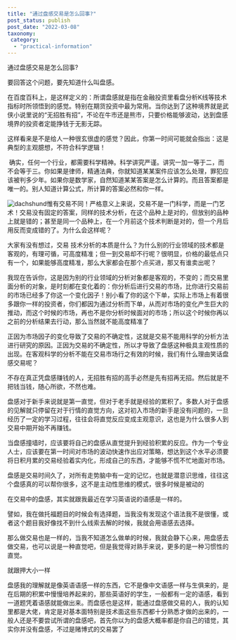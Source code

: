 ```yaml
---
title: "通过盘感交易是怎么回事?"
post_status: publish
post_date: "2022-03-08"
taxonomy:
 category: 
  - "practical-information"
---
```


通过盘感交易是怎么回事?

要回答这个问题，要先知道什么叫盘感。

在百度百科上，是这样定义的：所谓盘感就是指在金融投资里看盘分析K线等技术指标时所领悟到的感觉。特别在期货投资中最为常用。当你达到了这种境界就是武侠小说里说的“无招胜有招”，不论在牛市还是熊市，只要价格能够波动，达到盘感境界的投资者定能挣钱于无影无踪。

这样看来是不是给人一种很玄很虚的感觉？因此，你第一时间可能就会指出：这是典型的主观臆想，不符合科学逻辑！

 确实，任何一个行业，都需要科学精神。科学讲究严谨。讲究一加一等于二，而不会等于三。你如果是律师，精通法典，你就知道某某案件应该怎么处理，罪犯应该被判多少年。如果你是数学家，自然知道某某答案是怎么计算的。而且答案都是唯一的。别人知道计算公式，所计算的答案必然和你一样。 

![dachshund](https://cdn.fendou.la/funstoutiao/2020/12/173010504.png "1盘.png")惟有交易不同！严格意义上来说，交易不是一门科学，而是一门艺术！交易没有固定的答案，同样的技术分析，在这个品种上是对的，但放别的品种上就是错的；甚至是同一个品种上，在一个月前这个技术判断是对的，但一个月后用反而变成错的了。为什么会这样呢？

大家有没有想过，交易 技术分析的本质是什么？为什么别的行业领域的技术都是客观的，有理可循，可高度精准；但一到交易却不行呢？很明显，价格的最低点只有一个，如果能够高度精准，那么大家都会在那个点买进，那又有谁卖出呢？

我现在告诉你，这是因为别的行业领域的分析对象都是客观的，不变的；而交易里面分析的对象，是时刻都在变化着的：你分析后进行交易的市场，比你进行交易前的市场已经多了你这一个变化因子！别小看了你的这个下单，实际上市场上有着很多跟你一样的投资者，你们都因为通过分析而下单，从而对市场的变化产生巨大的推动，而这个时候的市场，再也不是你分析时候面对的市场；所以这个时候你再以之前的分析结果去行动，那么当然就不能高度精准了

正因为市场因子的变化导致了交易的不确定性，这就是交易不能用科学的分析方法进行研究的原因。正因为交易的不确定性，所以才导致了盘感这种极具主观性质的出现。在客观科学的分析不能在交易市场行之有效的时候，我们有什么理由笑话盘感交易呢？

不存在真正凭盘感赚钱的人，无招胜有招的高手必然是先有招再无招。然后就是不把钱当钱，随心所欲，不然也难。

盘感对于新手来说就是第一直觉，但对于老手就是经验的累积了。多数人对于盘感的见解就只停留在对于行情的直觉方向，这对初入市场的新手是没有问题的，一旦经历了一定的学习过程，往往会将直觉反应变成主观意识，这也是为什么很多人到交易中期开始不再赚钱。

当盘感撞墙时，应该要将自己的盘感从直觉提升到经验积累的反应。作为一个专业人士，应该要在第一时间对市场的波动快速作出应对策略，想达到这个水平必须要将日积月累的交易经验着实内化，形成自己的东西，才能够不慌不忙地面对市场。  

盘感是交易时间久了，对所有走势脑中有一定的记忆，也就是潜意识思维，往往这个盘感真的可以帮你很多，这不是主动性思维的模式，很多时候是被动的

在交易中的盘感，其实就跟我最近在学习英语说的语感是一样的。

譬如，我在做托福题目的时候会有选择题，当我没有发现这个语法我不是很懂，或者这个题目我好像找不到什么线索去解的时候，我就会用语感去选择。

那么做交易也是一样的，当我不知道怎么做单的时候，我就会静下心来，用盘感去做交易，也可以说是一种直觉吧，但是我觉得对熟手来说，更多的是一种习惯性的直觉。

就跟押大小一样

盘感我的理解就是像英语语感一样的东西，它不是像中文语感一样与生俱来的，是在后期的积累中慢慢培养起来的，那些英语好的学生，一般都有一定的语感，看到一道题凭着语感就能做出来。而盘感也是这样，能通过盘感做交易的人，我的认知里都是大佬，肯定是对基本面特别是技术面这些东西都十分熟悉才做的出来的，一般人还是不要尝试所谓的盘感吧，首先你以为的盘感大概率都是你自己的错觉，其实你并没有盘感，不过是赌博式的交易罢了
